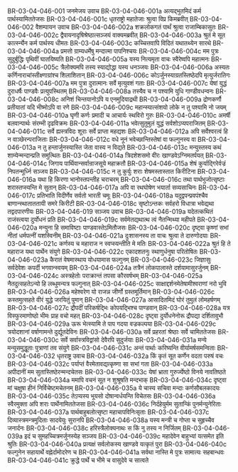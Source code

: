 BR-03-04-046-001	जनमेजय उवाच
BR-03-04-046-001a	अत्यद्भुतमिदं कर्म पार्थस्यामिततेजसः
BR-03-04-046-001c	धृतराष्ट्रो महातेजाः श्रुत्वा विप्र किमब्रवीत्
BR-03-04-046-002	वैशम्पायन उवाच
BR-03-04-046-002a	शक्रलोकगतं पार्थं श्रुत्वा राजाम्बिकासुतः
BR-03-04-046-002c	द्वैपायनादृषिश्रेष्ठात्सञ्जयं वाक्यमब्रवीत्
BR-03-04-046-003a	श्रुतं मे सूत कार्त्स्न्येन कर्म पार्थस्य धीमतः
BR-03-04-046-003c	कच्चित्तवापि विदितं यथातथ्येन सारथे
BR-03-04-046-004a	प्रमत्तो ग्राम्यधर्मेषु मन्दात्मा पापनिश्चयः
BR-03-04-046-004c	मम पुत्रः सुदुर्बुद्धिः पृथिवीं घातयिष्यति
BR-03-04-046-005a	यस्य नित्यमृता वाचः स्वैरेष्वपि महात्मनः
BR-03-04-046-005c	त्रैलोक्यमपि तस्य स्याद्योद्धा यस्य धनञ्जयः
BR-03-04-046-006a	अस्यतः कर्णिनाराचांस्तीक्ष्णाग्रांश्च शिलाशितान्
BR-03-04-046-006c	कोऽर्जुनस्याग्रतस्तिष्ठेदपि मृत्युर्जरातिगः
BR-03-04-046-007a	मम पुत्रा दुरात्मानः सर्वे मृत्युवशं गताः
BR-03-04-046-007c	येषां युद्धं दुराधर्षैः पाण्डवैः प्रत्युपस्थितम्
BR-03-04-046-008a	तस्यैव च न पश्यामि युधि गाण्डीवधन्वनः
BR-03-04-046-008c	अनिशं चिन्तयानोऽपि य एनमुदियाद्रथी
BR-03-04-046-009a	द्रोणकर्णौ प्रतीयातां यदि भीष्मोऽपि वा रणे
BR-03-04-046-009c	महान्स्यात्संशयो लोके न तु पश्यामि नो जयम्
BR-03-04-046-010a	घृणी कर्णः प्रमादी च आचार्यः स्थविरो गुरुः
BR-03-04-046-010c	अमर्षी बलवान्पार्थः संरम्भी दृढविक्रमः
BR-03-04-046-011a	भवेत्सुतुमुलं युद्धं सर्वशोऽप्यपराजितम्
BR-03-04-046-011c	सर्वे ह्यस्त्रविदः शूराः सर्वे प्राप्ता महद्यशः
BR-03-04-046-012a	अपि सर्वेश्वरत्वं हि न वाञ्छेरन्पराजिताः
BR-03-04-046-012c	वधे नूनं भवेच्छान्तिस्तेषां वा फल्गुनस्य वा
BR-03-04-046-013a	न तु हन्तार्जुनस्यास्ति जेता वास्य न विद्यते
BR-03-04-046-013c	मन्युस्तस्य कथं शाम्येन्मन्दान्प्रति समुत्थितः
BR-03-04-046-014a	त्रिदशेशसमो वीरः खाण्डवेऽग्निमतर्पयत्
BR-03-04-046-014c	जिगाय पार्थिवान्सर्वान्राजसूये महाक्रतौ
BR-03-04-046-015a	शेषं कुर्याद्गिरेर्वज्रं निपतन्मूर्ध्नि सञ्जय
BR-03-04-046-015c	न तु कुर्युः शराः शेषमस्तास्तात किरीटिना
BR-03-04-046-016a	यथा हि किरणा भानोस्तपन्तीह चराचरम्
BR-03-04-046-016c	तथा पार्थभुजोत्सृष्टाः शरास्तप्स्यन्ति मे सुतान्
BR-03-04-046-017a	अपि वा रथघोषेण भयार्ता सव्यसाचिनः
BR-03-04-046-017c	प्रतिभाति विदीर्णेव सर्वतो भारती चमूः
BR-03-04-046-018a	यदुद्वपन्प्रवपंश्चैव बाणान्स्थाताततायी समरे किरीटी
BR-03-04-046-018c	सृष्टोऽन्तकः सर्वहरो विधात्रा भवेद्यथा तद्वदपारणीयः
BR-03-04-046-019	सञ्जय उवाच
BR-03-04-046-019a	यदेतत्कथितं राजंस्त्वया दुर्योधनं प्रति
BR-03-04-046-019c	सर्वमेतद्यथात्थ त्वं नैतन्मिथ्या महीपते
BR-03-04-046-020a	मन्युना हि समाविष्टाः पाण्डवास्तेऽमितौजसः
BR-03-04-046-020c	दृष्ट्वा कृष्णां सभां नीतां धर्मपत्नीं यशस्विनीम्
BR-03-04-046-021a	दुःशासनस्य ता वाचः श्रुत्वा ते दारुणोदयाः
BR-03-04-046-021c	कर्णस्य च महाराज न स्वप्स्यन्तीति मे मतिः
BR-03-04-046-022a	श्रुतं हि ते महाराज यथा पार्थेन संयुगे
BR-03-04-046-022c	एकादशतनुः स्थाणुर्धनुषा परितोषितः
BR-03-04-046-023a	कैरातं वेषमास्थाय योधयामास फल्गुनम्
BR-03-04-046-023c	जिज्ञासुः सर्वदेवेशः कपर्दी भगवान्स्वयम्
BR-03-04-046-024a	तत्रैनं लोकपालास्ते दर्शयामासुरर्जुनम्
BR-03-04-046-024c	अस्त्रहेतोः पराक्रान्तं तपसा कौरवर्षभम्
BR-03-04-046-025a	नैतदुत्सहतेऽन्यो हि लब्धुमन्यत्र फल्गुनात्
BR-03-04-046-025c	साक्षाद्दर्शनमेतेषामीश्वराणां नरो भुवि
BR-03-04-046-026a	महेश्वरेण यो राजन्न जीर्णो ग्रस्तमूर्तिमान्
BR-03-04-046-026c	कस्तमुत्सहते वीरं युद्धे जरयितुं पुमान्
BR-03-04-046-027a	आसादितमिदं घोरं तुमुलं लोमहर्षणम्
BR-03-04-046-027c	द्रौपदीं परिकर्षद्भिः कोपयद्भिश्च पाण्डवान्
BR-03-04-046-028a	यत्र विस्फुरमाणोष्ठो भीमः प्राह वचो महत्
BR-03-04-046-028c	दृष्ट्वा दुर्योधनेनोरू द्रौपद्या दर्शितावुभौ
BR-03-04-046-029a	ऊरू भेत्स्यामि ते पाप गदया वज्रकल्पया
BR-03-04-046-029c	त्रयोदशानां वर्षाणामन्ते दुर्द्यूतदेविनः
BR-03-04-046-030a	सर्वे प्रहरतां श्रेष्ठाः सर्वे चामिततेजसः
BR-03-04-046-030c	सर्वे सर्वास्त्रविद्वांसो देवैरपि सुदुर्जयाः
BR-03-04-046-031a	मन्ये मन्युसमुद्धूताः पुत्राणां तव संयुगे
BR-03-04-046-031c	अन्तं पार्थाः करिष्यन्ति वीर्यामर्षसमन्विताः
BR-03-04-046-032	धृतराष्ट्र उवाच
BR-03-04-046-032a	किं कृतं सूत कर्णेन वदता परुषं वचः
BR-03-04-046-032c	पर्याप्तं वैरमेतावद्यत्कृष्णा सा सभां गता
BR-03-04-046-033a	अपीदानीं मम सुतास्तिष्ठेरन्मन्दचेतसः
BR-03-04-046-033c	येषां भ्राता गुरुर्ज्येष्ठो विनये नावतिष्ठते
BR-03-04-046-034a	ममापि वचनं सूत न शुश्रूषति मन्दभाक्
BR-03-04-046-034c	दृष्ट्वा मां चक्षुषा हीनं निर्विचेष्टमचेतनम्
BR-03-04-046-035a	ये चास्य सचिवा मन्दाः कर्णसौबलकादयः
BR-03-04-046-035c	तेऽप्यस्य भूयसो दोषान्वर्धयन्ति विचेतसः
BR-03-04-046-036a	स्वैरमुक्ता अपि शराः पार्थेनामिततेजसा
BR-03-04-046-036c	निर्दहेयुर्मम सुतान्किं पुनर्मन्युनेरिताः
BR-03-04-046-037a	पार्थबाहुबलोत्सृष्टा महाचापविनिःसृताः
BR-03-04-046-037c	दिव्यास्त्रमन्त्रमुदिताः सादयेयुः सुरानपि
BR-03-04-046-038a	यस्य मन्त्री च गोप्ता च सुहृच्चैव जनार्दनः
BR-03-04-046-038c	हरिस्त्रैलोक्यनाथः स किं नु तस्य न निर्जितम्
BR-03-04-046-039a	इदं च सुमहच्चित्रमर्जुनस्येह सञ्जय
BR-03-04-046-039c	महादेवेन बाहुभ्यां यत्समेत इति श्रुतिः
BR-03-04-046-040a	प्रत्यक्षं सर्वलोकस्य खाण्डवे यत्कृतं पुरा
BR-03-04-046-040c	फल्गुनेन सहायार्थे वह्नेर्दामोदरेण च
BR-03-04-046-041a	सर्वथा नास्ति मे पुत्रः सामात्यः सहबान्धवः
BR-03-04-046-041c	क्रुद्धे पार्थे च भीमे च वासुदेवे च सात्वते
